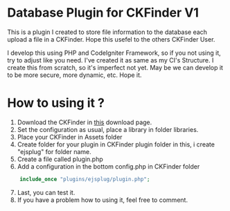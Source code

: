 # Database Plugin for CKFinder V1
This is a plugin I created to store file information to the database each upload a file in a CKFinder. Hope this usefel to the others CKFinder User.

I develop this using PHP and CodeIgniter Framework, so if you not using it, try to adjust like you need. I've created it as same as my CI's Structure. I create this from scratch, so it's imperfect not yet. May be we can develop it to be more secure, more dynamic, etc. Hope it.

# How to using it ?
1. Download the CKFinder in [this](http://cksource.com/ckfinder/download) download page.
2. Set the configuration as usual, place a library in folder libraries.
3. Place your CKFinder in Assets folder
4. Create folder for your plugin in CKFinder plugin folder in this, i create "ejsplug" for folder name.
5. Create a file called plugin.php
6. Add a configuration in the bottom config.php in CKFinder folder
```php
    include_once "plugins/ejsplug/plugin.php";
```
7. Last, you can test it.
8. If you have a problem how to using it, feel free to comment.
